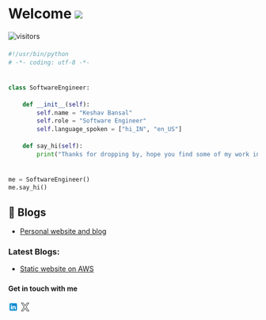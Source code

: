 # Welcome <img src="https://media.giphy.com/media/mGcNjsfWAjY5AEZNw6/giphy.gif" width="50">
####
![visitors](https://visitor-badge.laobi.icu/badge?page_id=keshavbansal015.keshavbansal015)
####

```python
#!/usr/bin/python
# -*- coding: utf-8 -*-


class SoftwareEngineer:

    def __init__(self):
        self.name = "Keshav Bansal"
        self.role = "Software Engineer"
        self.language_spoken = ["hi_IN", "en_US"]

    def say_hi(self):
        print("Thanks for dropping by, hope you find some of my work interesting.")


me = SoftwareEngineer()
me.say_hi()
```

## 📝 Blogs
- [Personal website and blog](https://keshavbansal015.github.io/)

### Latest Blogs:
- [Static website on AWS](https://keshavbansal015.github.io/static-website-aws)

<!-- - Notes of AWS Cloud Practitioner: https://github.com/kananinirav/AWS-Certified-Cloud-Practitioner-Notes -->

###
#### Get in touch with me
<a href="https://www.linkedin.com/in/keshav-bansal-015/"> <img src="/images/Linkedin.png" alt="Linkedin" height="20"/></a> <a href="https://twitter.com/KxBBB015"> <img src="/images/X.png" alt="X" height="20"/></a>

